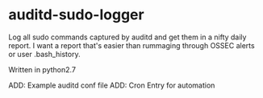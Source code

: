 # auditd-sudo-logger
Log all sudo commands captured by auditd and get them in a nifty daily report.
I want a report that's easier than rummaging through OSSEC alerts or user
.bash_history.

Written in python2.7

ADD: Example auditd conf file
ADD: Cron Entry for automation
